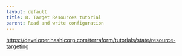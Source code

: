 ```yaml
---
layout: default
title: 8. Target Resources tutorial
parent: Read and write configuration
---
```


https://developer.hashicorp.com/terraform/tutorials/state/resource-targeting